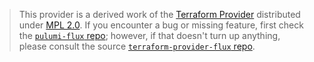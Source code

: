 > This provider is a derived work of the [Terraform Provider](https://github.com/fluxcd/terraform-provider-flux)
> distributed under [MPL 2.0](https://www.mozilla.org/en-US/MPL/2.0/). If you encounter a bug or missing feature,
> first check the [`pulumi-flux` repo](https://github.com/scav/pulumi-flux/issues); however, if that doesn't turn up anything,
> please consult the source [`terraform-provider-flux` repo](https://github.com/fluxcd/terraform-provider-flux/issues).